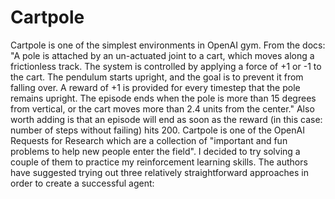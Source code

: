 # Cartpole
Cartpole is one of the simplest environments in OpenAI gym. From the docs:
"A pole is attached by an un-actuated joint to a cart, which moves along a frictionless track. The system is controlled by applying a force of +1 or -1 to the cart. The pendulum starts upright, and the goal is to prevent it from falling over. A reward of +1 is provided for every timestep that the pole remains upright. The episode ends when the pole is more than 15 degrees from vertical, or the cart moves more than 2.4 units from the center."
Also worth adding is that an episode will end as soon as the reward (in this case: number of steps without failing) hits 200.
Cartpole is one of the OpenAI Requests for Research which are a collection of "important and fun problems to help new people enter the field". I decided to try solving a couple of them to practice my reinforcement learning skills.
The authors have suggested trying out three relatively straightforward approaches in order to create a successful agent:
